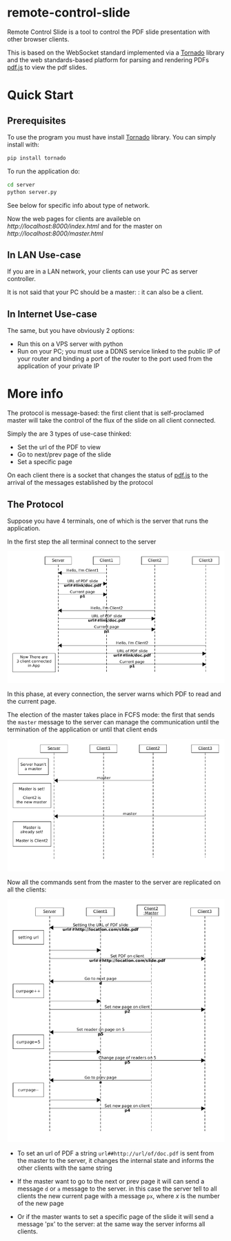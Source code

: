 # remote-control-slide

Remote Control Slide is a tool to control the PDF slide presentation with other browser clients.

This is based on the WebSocket standard implemented via a [Tornado](https://www.tornadoweb.org) library and the web standards-based platform for parsing and rendering PDFs [pdf.js](https://mozilla.github.io/pdf.js/) to view the pdf slides.

# Quick Start

## Prerequisites

To use the program you must have install [Tornado](https://www.tornadoweb.org) library. You can simply install with:

```bash
pip install tornado
```

To run the application do:

```bash
cd server
python server.py
```

See below for specific info about type of network.

Now the web pages for clients are availeble on *http://localhost:8000/index.html* and for the master on *http://localhost:8000/master.html*


## In LAN Use-case

If you are in a LAN network, your clients can use your PC as server controller.

It is not said that your PC should be a master: : it can also be a client.


## In Internet Use-case

The same, but you have obviously 2 options:

- Run this on a VPS server with python
- Run on your PC; you must use a DDNS service linked to the public IP of your router and binding a port of the router to the port used from the application of your private IP


# More info

The protocol is message-based: the first client that is self-proclamed master will take the control of the flux of the slide on all client connected.

Simply the are 3 types of use-case thinked:

- Set the url of the PDF to view
- Go to next/prev page of the slide
- Set a specific page

On each client there is a socket that changes the status of [pdf.js](https://mozilla.github.io/pdf.js/) to the arrival of the messages established by the protocol

## The Protocol

Suppose you have 4 terminals, one of which is the server that runs the application.

In the first step the all terminal connect to the server

![Image of Connecting client](doc/connecting-client.png)

In this phase, at every connection, the server warns which PDF to read and the current page.


The election of the master takes place in FCFS mode: the first that sends the `master` message to the server can manage the communication until the termination of the application or until that client ends


![Image of Master Election](doc/master-election.png)

Now all the commands sent from the master to the server are replicated on all the clients:

![Image of Commands Protocol](doc/commands-protocol.png)

- To set an url of PDF a string `url##http://url/of/doc.pdf` is sent from the master to the server, it changes the internal state and informs the other clients with the same string

- If the master want to go to the next or prev page it will can send a message `d` or `a` message to the server. in this case the server tell to all clients the new current page with a message `px`, where *x* is the number of the new page

- Or if the master wants to set a specific page of the slide it will send a message 'px' to the server: at the same way the server informs all clients.